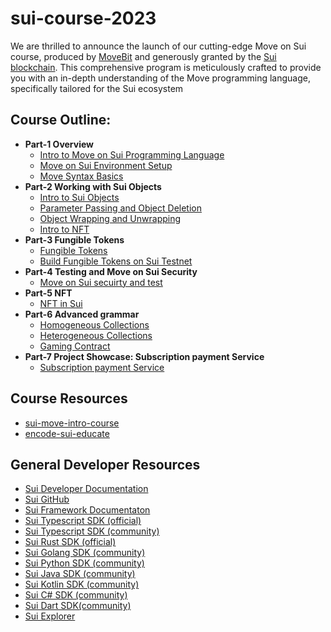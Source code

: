 # sui-course-2023
We are thrilled to announce the launch of our cutting-edge Move on Sui course, produced by [MoveBit](https://www.movebit.xyz/) and generously granted by the [Sui blockchain](https://sui.io/). This comprehensive program is meticulously crafted to provide you with an in-depth understanding of the Move programming language, specifically tailored for the Sui ecosystem

## Course Outline:
- **Part-1 Overview**
    - [Intro to Move on Sui Programming Language](https://github.com/movebit/sui-course-2023/tree/main/part-1/lesson-1)
    - [Move on Sui Environment Setup](https://github.com/movebit/sui-course-2023/tree/main/part-1/lesson-2)
    - [Move Syntax Basics](https://github.com/movebit/sui-course-2023/tree/main/part-1/lesson-3)
- **Part-2 Working with Sui Objects**
    - [Intro to Sui Objects](https://github.com/movebit/sui-course-2023/tree/main/part-2/lesson-1)
    - [Parameter Passing and Object Deletion](https://github.com/movebit/sui-course-2023/tree/main/part-2/lesson-2)
    - [Object Wrapping and Unwrapping](https://github.com/movebit/sui-course-2023/tree/main/part-2/lesson-3)
    - [Intro to NFT](https://github.com/movebit/sui-course-2023/tree/main/part-2/lesson-4)
- **Part-3 Fungible Tokens**
    - [Fungible Tokens](https://github.com/movebit/sui-course-2023/tree/main/part-3/lesson-1)
    - [Build Fungible Tokens on Sui Testnet](https://github.com/movebit/sui-course-2023/tree/main/part-3/lesson-2)
-  **Part-4 Testing and Move on Sui Security**
    - [Move on Sui secuirty and test](https://github.com/movebit/sui-course-2023/tree/main/part-4)
- **Part-5 NFT**
    - [NFT in Sui](https://github.com/movebit/sui-course-2023/tree/main/part-5/lesson-1)
- **Part-6 Advanced grammar**
    - [Homogeneous Collections](https://github.com/movebit/sui-course-2023/tree/main/part-6/lesson-1)
    - [Heterogeneous Collections](https://github.com/movebit/sui-course-2023/tree/main/part-6/lesson-2)
    - [Gaming Contract](https://github.com/movebit/sui-course-2023/tree/main/part-6/lesson-3)
- **Part-7 Project Showcase: Subscription payment Service**
    - [Subscription payment Service](https://github.com/movebit/sui-course-2023/tree/main/part-7/lesson-1)

## Course Resources
- [sui-move-intro-course](https://github.com/sui-foundation/sui-move-intro-course)
- [encode-sui-educate](https://github.com/sui-foundation/encode-sui-educate)

## General Developer Resources

- [Sui Developer Documentation](https://docs.sui.io/build)
- [Sui GitHub](https://github.com/MystenLabs/sui)
- [Sui Framework Documentaton](https://github.com/MystenLabs/sui/tree/main/crates/sui-framework/docs)
- [Sui Typescript SDK (official)](https://github.com/MystenLabs/sui/tree/main/sdk/typescript)
- [Sui Typescript SDK (community)](https://github.com/scallop-io/sui-kit)
- [Sui Rust SDK (official)](https://github.com/MystenLabs/sui/tree/main/crates/sui-sdk)
- [Sui Golang SDK (community)](https://github.com/coming-chat/go-sui-sdk)
- [Sui Python SDK (community)](https://github.com/FrankC01/pysui)
- [Sui Java SDK (community)](https://github.com/GrapeBaBa/sui4j)
- [Sui Kotlin SDK (community)](https://github.com/cosmostation/suikotlin)
- [Sui C# SDK (community)](https://github.com/d-moos/SuiNet)
- [Sui Dart SDK(community)](https://github.com/mofalabs/sui)
- [Sui Explorer](https://explorer.sui.io/)

